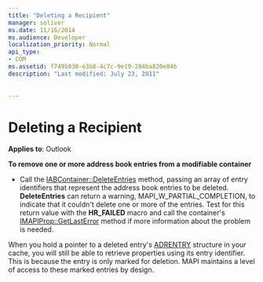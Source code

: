```yaml
---
title: "Deleting a Recipient"
manager: soliver
ms.date: 11/16/2014
ms.audience: Developer
localization_priority: Normal
api_type:
- COM
ms.assetid: f7495030-e3b8-4c7c-9e19-284ba820e846
description: "Last modified: July 23, 2011"
 
 
---
```


# Deleting a Recipient

  
  
**Applies to**: Outlook 
  
 **To remove one or more address book entries from a modifiable container**
  
- Call the [IABContainer::DeleteEntries](iabcontainer-deleteentries.md) method, passing an array of entry identifiers that represent the address book entries to be deleted. **DeleteEntries** can return a warning, MAPI_W_PARTIAL_COMPLETION, to indicate that it couldn't delete one or more of the entries. Test for this return value with the **HR_FAILED** macro and call the container's [IMAPIProp::GetLastError](imapiprop-getlasterror.md) method if more information about the problem is needed. 
    
When you hold a pointer to a deleted entry's [ADRENTRY](adrentry.md) structure in your cache, you will still be able to retrieve properties using its entry identifier. This is because the entry is only marked for deletion. MAPI maintains a level of access to these marked entries by design. 
  

